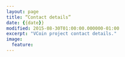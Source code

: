 ```yaml
---
layout: page
title: “Contact details”
date: {{date}}
modified: 2015-08-30T01:00:00.000000-01:00
excerpt: "VCoin project contact details."
image:
  feature:
---
```

